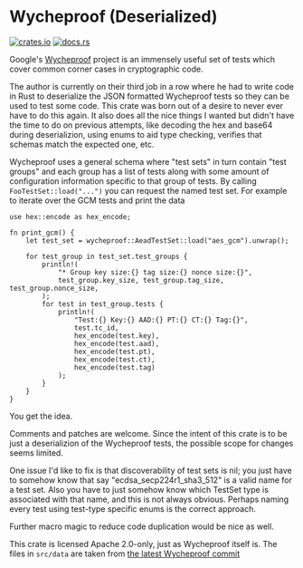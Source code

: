 Wycheproof (Deserialized)
===========================

[![crates.io](https://img.shields.io/crates/v/wycheproof.svg)](https://crates.io/crates/wycheproof)
[![docs.rs](https://docs.rs/wycheproof/badge.svg)](https://docs.rs/wycheproof)

Google's [Wycheproof](https://github.com/google/wycheproof) project is an
immensely useful set of tests which cover common corner cases in cryptographic
code.

The author is currently on their third job in a row where he had to write code
in Rust to deserialize the JSON formatted Wycheproof tests so they can be used
to test some code. This crate was born out of a desire to never ever have to do
this again. It also does all the nice things I wanted but didn't have the time
to do on previous attempts, like decoding the hex and base64 during
deserializion, using enums to aid type checking, verifies that schemas match the
expected one, etc.

Wycheproof uses a general schema where "test sets" in turn contain "test groups"
and each group has a list of tests along with some amount of configuration
information specific to that group of tests. By calling
`FooTestSet::load("...")` you can request the named test set. For example to
iterate over the GCM tests and print the data

```
use hex::encode as hex_encode;

fn print_gcm() {
    let test_set = wycheproof::AeadTestSet::load("aes_gcm").unwrap();

    for test_group in test_set.test_groups {
        println!(
            "* Group key size:{} tag size:{} nonce size:{}",
            test_group.key_size, test_group.tag_size, test_group.nonce_size,
        );
        for test in test_group.tests {
            println!(
                "Test:{} Key:{} AAD:{} PT:{} CT:{} Tag:{}",
                test.tc_id,
                hex_encode(test.key),
                hex_encode(test.aad),
                hex_encode(test.pt),
                hex_encode(test.ct),
                hex_encode(test.tag)
            );
        }
    }
}
```

You get the idea.

Comments and patches are welcome. Since the intent of this crate is to be just a
deserializion of the Wycheproof tests, the possible scope for changes seems
limited.

One issue I'd like to fix is that discoverability of test sets is nil; you just
have to somehow know that say "ecdsa_secp224r1_sha3_512" is a valid name for a
test set. Also you have to just somehow know which TestSet type is associated
with that name, and this is not always obvious. Perhaps naming every test using
test-type specific enums is the correct approach.

Further macro magic to reduce code duplication would be nice as well.

This crate is licensed Apache 2.0-only, just as Wycheproof itself is.  The files
in `src/data` are taken from
[the latest Wycheproof commit](https://github.com/google/wycheproof/commit/2196000605e45d91097147c9c71f26b72af58003)
